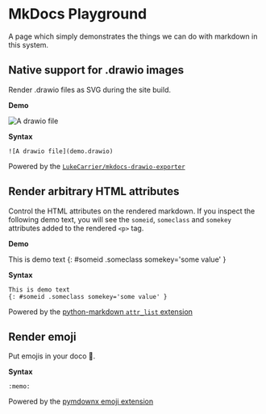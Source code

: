 MkDocs Playground
=================

A page which simply demonstrates the things we can do with markdown in this system.


## Native support for .drawio images

Render .drawio files as SVG during the site build.

**Demo**

![A drawio file](demo.drawio)

**Syntax**

```
![A drawio file](demo.drawio)
```
Powered by the [`LukeCarrier/mkdocs-drawio-exporter`](https://github.com/LukeCarrier/mkdocs-drawio-exporter)


## Render arbitrary HTML attributes

Control the HTML attributes on the rendered markdown. If you inspect the following demo text, you
will see the `someid`, `someclass` and `somekey` attributes added to the rendered `<p>` tag.

**Demo**

This is demo text
{: #someid .someclass somekey='some value' }

**Syntax**

```
This is demo text
{: #someid .someclass somekey='some value' }
```
Powered by the [python-markdown `attr_list` extension](https://python-markdown.github.io/extensions/attr_list)


## Render emoji

Put emojis in your doco :memo:.

**Syntax**

```
:memo:
```
Powered by the [pymdownx emoji extension](https://facelessuser.github.io/pymdown-extensions/extensions/emoji)
